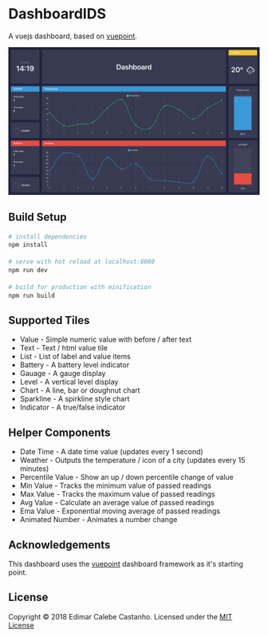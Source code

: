 # DashboardIDS

A vuejs dashboard, based on [vuepoint](https://github.com/mattbrailsford/vuepoint).

![Screenshot](img/screenshot.png)

## Build Setup

``` bash
# install dependencies
npm install

# serve with hot reload at localhost:8080
npm run dev

# build for production with minification
npm run build
```

## Supported Tiles

* Value - Simple numeric value with before / after text
* Text - Text / html value tile
* List - List of label and value items
* Battery - A battery level indicator
* Gauage - A gauge display
* Level - A vertical level display
* Chart - A line, bar or doughnut chart
* Sparkline - A spirkline style chart
* Indicator - A true/false indicator

## Helper Components

* Date Time - A date time value (updates every 1 second)
* Weather - Outputs the temperature / icon of a city (updates every 15 minutes)
* Percentile Value - Show an up / down percentile change of value
* Min Value - Tracks the minimum value of passed readings
* Max Value - Tracks the maximum value of passed readings
* Avg Value - Calculate an average value of passed readings
* Ema Value - Exponential moving average of passed readings
* Animated Number - Animates a number change

## Acknowledgements

This dashboard uses the [vuepoint](https://github.com/mattbrailsford/vuepoint) dashboard framework as it's starting point. 

## License

Copyright © 2018 Edimar Calebe Castanho. Licensed under the [MIT License](LICENSE)